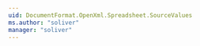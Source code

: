 ```yaml
---
uid: DocumentFormat.OpenXml.Spreadsheet.SourceValues
ms.author: "soliver"
manager: "soliver"
---
```


